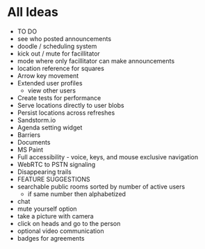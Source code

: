 # All Ideas
 * TO DO
  * see who posted announcements
  * doodle / scheduling system
  * kick out / mute for facillitator
  * mode where only facillitator can make announcements
  * location reference for squares
  * Arrow key movement
  * Extended user profiles
    * view other users
  * Create tests for performance
  * Serve locations directly to user blobs
  * Persist locations across refreshes
  * Sandstorm.io
  * Agenda setting widget
  * Barriers
  * Documents
  * MS Paint
  * Full accessibility - voice, keys, and mouse exclusive navigation
  * WebRTC to PSTN signaling
  * Disappearing trails
  * FEATURE SUGGESTIONS
  * searchable public rooms sorted by number of active users
    * if same number then alphabetized
  * chat
  * mute yourself option
  * take a picture with camera
  * click on heads and go to the person
  * optional video communication
  * badges for agreements
